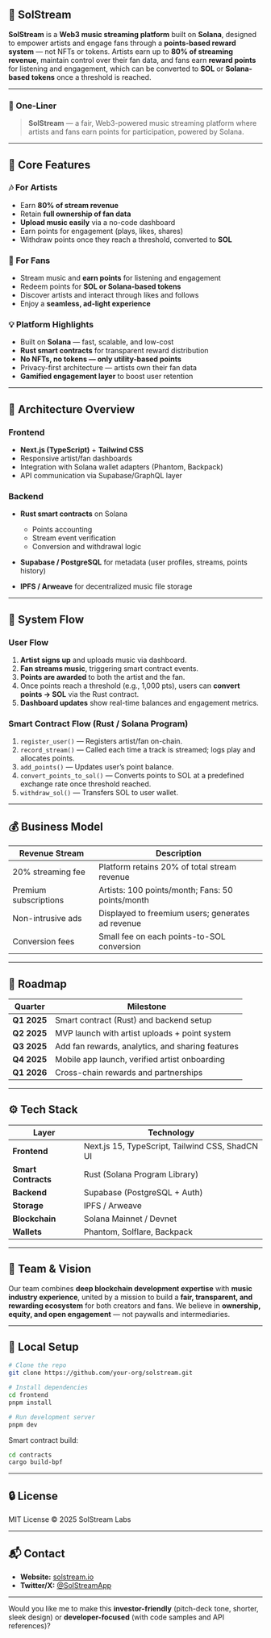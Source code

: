 ## 🎵 SolStream

**SolStream** is a **Web3 music streaming platform** built on **Solana**, designed to empower artists and engage fans through a **points-based reward system** — not NFTs or tokens.
Artists earn up to **80% of streaming revenue**, maintain control over their fan data, and fans earn **reward points** for listening and engagement, which can be converted to **SOL** or **Solana-based tokens** once a threshold is reached.

---

### 🌟 One-Liner

> **SolStream** — a fair, Web3-powered music streaming platform where artists and fans earn points for participation, powered by Solana.

---

## 🧩 Core Features

### 🎶 For Artists

* Earn **80% of stream revenue**
* Retain **full ownership of fan data**
* **Upload music easily** via a no-code dashboard
* Earn points for engagement (plays, likes, shares)
* Withdraw points once they reach a threshold, converted to **SOL**

### 👥 For Fans

* Stream music and **earn points** for listening and engagement
* Redeem points for **SOL or Solana-based tokens**
* Discover artists and interact through likes and follows
* Enjoy a **seamless, ad-light experience**

### 💡 Platform Highlights

* Built on **Solana** — fast, scalable, and low-cost
* **Rust smart contracts** for transparent reward distribution
* **No NFTs, no tokens — only utility-based points**
* Privacy-first architecture — artists own their fan data
* **Gamified engagement layer** to boost user retention

---

## 🧱 Architecture Overview

### **Frontend**

* **Next.js (TypeScript)** + **Tailwind CSS**
* Responsive artist/fan dashboards
* Integration with Solana wallet adapters (Phantom, Backpack)
* API communication via Supabase/GraphQL layer

### **Backend**

* **Rust smart contracts** on Solana

  * Points accounting
  * Stream event verification
  * Conversion and withdrawal logic
* **Supabase / PostgreSQL** for metadata (user profiles, streams, points history)
* **IPFS / Arweave** for decentralized music file storage

---

## 🔁 System Flow

### **User Flow**

1. **Artist signs up** and uploads music via dashboard.
2. **Fan streams music**, triggering smart contract events.
3. **Points are awarded** to both the artist and the fan.
4. Once points reach a threshold (e.g., 1,000 pts), users can
   **convert points → SOL** via the Rust contract.
5. **Dashboard updates** show real-time balances and engagement metrics.

### **Smart Contract Flow (Rust / Solana Program)**

1. `register_user()` — Registers artist/fan on-chain.
2. `record_stream()` — Called each time a track is streamed; logs play and allocates points.
3. `add_points()` — Updates user’s point balance.
4. `convert_points_to_sol()` — Converts points to SOL at a predefined exchange rate once threshold reached.
5. `withdraw_sol()` — Transfers SOL to user wallet.

---

## 💰 Business Model

| Revenue Stream        | Description                                       |
| --------------------- | ------------------------------------------------- |
| 20% streaming fee     | Platform retains 20% of total stream revenue      |
| Premium subscriptions | Artists: 100 points/month; Fans: 50 points/month  |
| Non-intrusive ads     | Displayed to freemium users; generates ad revenue |
| Conversion fees       | Small fee on each points-to-SOL conversion        |

---

## 🚀 Roadmap

| Quarter     | Milestone                                        |
| ----------- | ------------------------------------------------ |
| **Q1 2025** | Smart contract (Rust) and backend setup          |
| **Q2 2025** | MVP launch with artist uploads + point system    |
| **Q3 2025** | Add fan rewards, analytics, and sharing features |
| **Q4 2025** | Mobile app launch, verified artist onboarding    |
| **Q1 2026** | Cross-chain rewards and partnerships             |

---

## ⚙️ Tech Stack

| Layer               | Technology                                      |
| ------------------- | ----------------------------------------------- |
| **Frontend**        | Next.js 15, TypeScript, Tailwind CSS, ShadCN UI |
| **Smart Contracts** | Rust (Solana Program Library)                   |
| **Backend**         | Supabase (PostgreSQL + Auth)                    |
| **Storage**         | IPFS / Arweave                                  |
| **Blockchain**      | Solana Mainnet / Devnet                         |
| **Wallets**         | Phantom, Solflare, Backpack                     |

---

## 🧠 Team & Vision

Our team combines **deep blockchain development expertise** with **music industry experience**, united by a mission to build a **fair, transparent, and rewarding ecosystem** for both creators and fans.
We believe in **ownership, equity, and open engagement** — not paywalls and intermediaries.

---

## 🧰 Local Setup

```bash
# Clone the repo
git clone https://github.com/your-org/solstream.git

# Install dependencies
cd frontend
pnpm install

# Run development server
pnpm dev
```

Smart contract build:

```bash
cd contracts
cargo build-bpf
```

---

## 🔒 License

MIT License © 2025 SolStream Labs

---

## 📬 Contact

* **Website:** [solstream.io](https://sol-stream-refined.vercel.app/)
* **Twitter/X:** [@SolStreamApp](https://twitter.com/SolStream_xyz)

---

Would you like me to make this **investor-friendly** (pitch-deck tone, shorter, sleek design) or **developer-focused** (with code samples and API references)?

